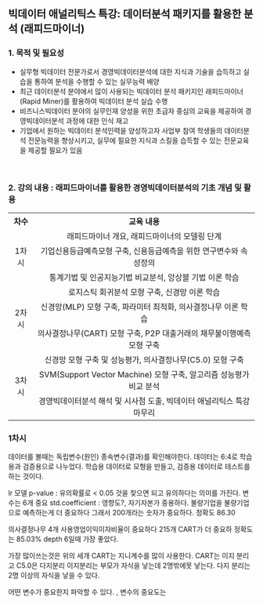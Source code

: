 ## 빅데이터 애널리틱스 특강: 데이터분석 패키지를 활용한 분석 (래피드마이너) 



### 1. 목적 및 필요성
- 실무형 빅데이터 전문가로서 경영빅데이터분석에 대한 지식과 기술을 습득하고 실습을 통하여 분석을 수행할 수 있는 실무능력 배양
- 최근 데이터분석 분야에서 많이 사용되는 빅데이터 분석 패키지인 래피드마이너(Rapid Miner)를 활용하여 빅데이터 분석 실습 수행
- 비즈니스빅데이터 분야의 실무인재 양성을 위한 초급자 중심의 교육을 제공하여 경영빅데이터분석 과정에 대한 인식 재고
- 기업에서 원하는 빅데이터 분석인력을 양성하고자 사업부 참여 학생들의 데이터분석 전문능력을 향상시키고, 실무에 필요한 지식과 스킬을 습득할 수 있는 전문교육을 제공할 필요가 있음
<br>

### 2. 강의 내용 : 래피드마이너를 활용한 경영빅데이터분석의 기초 개념 및 활용

<table style="text-align: center;">
  <tr>
    <th>차수</th>
    <th>교육 내용</th>
  </tr>
  <tr>
    <td rowspan='3'>1차시</td>
    <td>래피드마이너 개요, 래피드마이너의 모델링 단계</td>
  </tr>
  <tr>
    <td>기업신용등급예측모형 구축, 신용등급예측을 위한 연구변수와 속성정의</td>
  </tr>
  <tr>
    <td>통계기법 및 인공지능기법 비교분석, 앙상블 기법 이론 학습</td>
  </tr>
  
  <tr>
    <td rowspan='3'>2차시</td>
    <td>로지스틱 회귀분석 모형 구축, 신경망 이론 학습</td>
  </tr>
  <tr>
    <td>신경망(MLP) 모형 구축, 파라미터 최적화, 의사결정나무 이론 학습</td>
  </tr>
  <tr>
    <td>의사결정나무(CART) 모형 구축, P2P 대출거래의 채무불이행예측모형 구축</td>
  </tr>
  
  <tr>
    <td rowspan='3'>3차시</td>
    <td>신경망 모형 구축 및 성능평가, 의사결정나무(C5.0) 모형 구축</td>
  </tr>
  <tr>
    <td>SVM(Support Vector Machine) 모형 구축, 알고리즘 성능평가 비교 분석</td>
  </tr>
  <tr>
    <td>경영빅데이터분석 해석 및 시사점 도출, 빅데이터 애널리틱스 특강 마무리</td>
  </tr>
</table>

### 1차시

데이터를 볼때는 독립변수(원인) 종속변수(결과)를 확인해야한다.
데이터는 6:4로 학습용과 검증용으로 나누었다. 
학습용 데이터로 모형을 만들고, 검증용 데이터로 테스트를 하는 것이다.

lr 모델
p-value : 유의확률로 < 0.05 것을 찾으면 되고 유의하다는 의미를 가진다. 변수는 6개 중요
std.coefficient : 영향도?, 자기자본가 중용하다.
불량기업을 불량기업으로 예측하는게 더 중요하다 그래서 200개라는 숫자가 중요하다.
정확도 86.30

의사결정나무
4개 사용영업이익이자비율이 중요하다
215개 CART가 더 중요하
정확도는 85.03% 
depth 6일때 가장 좋았다.

가장 많이쓰는것은 위의 세개
CART는 지니계수를 많이 사용한다.
CART는 이지 분리고 C5.0은 다지분리 이지분리는 부모가 자식을 낳는데 2명밖에못 낳는다. 다지 분리는 2명 이상의 자식을 낳을 수 있다.

어떤 변수가 중요한지 파악할 수 있다. , 변수의 중요도는 
